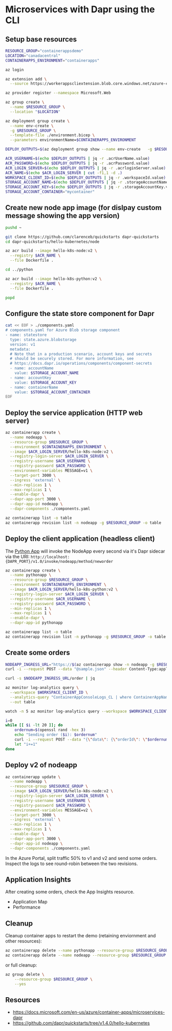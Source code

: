 Microservices with Dapr using the CLI
=====================================

Setup base resources
--------------------

```sh
RESOURCE_GROUP="containerappsdemo"
LOCATION="canadacentral"
CONTAINERAPPS_ENVIRONMENT="containerapps"

az login

az extension add \
  --source https://workerappscliextension.blob.core.windows.net/azure-cli-extension/containerapp-0.2.0-py2.py3-none-any.whl

az provider register --namespace Microsoft.Web

az group create \
  --name $RESOURCE_GROUP \
  --location "$LOCATION"

az deployment group create \
  --name env-create \
  -g $RESOURCE_GROUP \
  --template-file ./environment.bicep \
  --parameters environmentName=$CONTAINERAPPS_ENVIRONMENT

DEPLOY_OUTPUTS=$(az deployment group show --name env-create   -g $RESOURCE_GROUP --query properties.outputs)

ACR_USERNAME=$(echo $DEPLOY_OUTPUTS | jq -r .acrUserName.value)
ACR_PASSWORD=$(echo $DEPLOY_OUTPUTS | jq -r .acrPassword.value)
ACR_LOGIN_SERVER=$(echo $DEPLOY_OUTPUTS | jq -r .acrloginServer.value)
ACR_NAME=$(echo $ACR_LOGIN_SERVER | cut -f1,1 -d .)
WORKSPACE_CLIENT_ID=$(echo $DEPLOY_OUTPUTS | jq -r .workspaceId.value)
STORAGE_ACCOUNT_NAME=$(echo $DEPLOY_OUTPUTS | jq -r .storageAccountName.value)
STORAGE_ACCOUNT_KEY=$(echo $DEPLOY_OUTPUTS | jq -r .storageAccountKey.value)
STORAGE_ACCOUNT_CONTAINER="mycontainer"
```

Create new node app image (for dislpay custom message showing the app version)
------------------------------------------------------------------------------

```sh
pushd ~

git clone https://github.com/clarenceb/quickstarts dapr-quickstarts
cd dapr-quickstarts/hello-kubernetes/node

az acr build --image hello-k8s-node:v2 \
  --registry $ACR_NAME \
  --file Dockerfile .

cd ../python

az acr build --image hello-k8s-python:v2 \
  --registry $ACR_NAME \
  --file Dockerfile .

popd
```

Configure the state store component for Dapr
--------------------------------------------

```sh
cat << EOF > ./components.yaml
# components.yaml for Azure Blob storage component
- name: statestore
  type: state.azure.blobstorage
  version: v1
  metadata:
  # Note that in a production scenario, account keys and secrets 
  # should be securely stored. For more information, see
  # https://docs.dapr.io/operations/components/component-secrets
  - name: accountName
    value: $STORAGE_ACCOUNT_NAME
  - name: accountKey
    value: $STORAGE_ACCOUNT_KEY
  - name: containerName
    value: $STORAGE_ACCOUNT_CONTAINER
EOF
```

Deploy the service application (HTTP web server)
------------------------------------------------

```sh
az containerapp create \
  --name nodeapp \
  --resource-group $RESOURCE_GROUP \
  --environment $CONTAINERAPPS_ENVIRONMENT \
  --image $ACR_LOGIN_SERVER/hello-k8s-node:v2 \
  --registry-login-server $ACR_LOGIN_SERVER \
  --registry-username $ACR_USERNAME \
  --registry-password $ACR_PASSWORD \
  --environment-variables MESSAGE=v1 \
  --target-port 3000 \
  --ingress 'external' \
  --min-replicas 1 \
  --max-replicas 1 \
  --enable-dapr \
  --dapr-app-port 3000 \
  --dapr-app-id nodeapp \
  --dapr-components ./components.yaml

az containerapp list -o table
az containerapp revision list -n nodeapp -g $RESOURCE_GROUP -o table
```

Deploy the client application (headless client)
-----------------------------------------------

The [Python App](https://github.com/dapr/quickstarts/tree/master/hello-kubernetes/python) will invoke the NodeApp every second via it's Dapr sidecar via the URI: `http://localhost:{DAPR_PORT}/v1.0/invoke/nodeapp/method/neworder`

```sh
az containerapp create \
  --name pythonapp \
  --resource-group $RESOURCE_GROUP \
  --environment $CONTAINERAPPS_ENVIRONMENT \
  --image $ACR_LOGIN_SERVER/hello-k8s-python:v2 \
  --registry-login-server $ACR_LOGIN_SERVER \
  --registry-username $ACR_USERNAME \
  --registry-password $ACR_PASSWORD \
  --min-replicas 1 \
  --max-replicas 1 \
  --enable-dapr \
  --dapr-app-id pythonapp

az containerapp list -o table
az containerapp revision list -n pythonapp -g $RESOURCE_GROUP -o table
```

Create some orders
------------------

```sh
NODEAPP_INGRESS_URL="https://$(az containerapp show -n nodeapp -g $RESOURCE_GROUP --query configuration.ingress.fqdn -o tsv)"
curl -i --request POST --data "@sample.json" --header Content-Type:application/json $NODEAPP_INGRESS_URL/neworder

curl -s $NODEAPP_INGRESS_URL/order | jq

az monitor log-analytics query \
  --workspace $WORKSPACE_CLIENT_ID \
  --analytics-query "ContainerAppConsoleLogs_CL | where ContainerAppName_s == 'nodeapp' and (Log_s contains 'persisted' or Log_s contains 'order') | where TimeGenerated >= ago(30m) | project ContainerAppName_s, Log_s, TimeGenerated | order by TimeGenerated desc | take 20" \
  --out table

watch -n 5 az monitor log-analytics query --workspace $WORKSPACE_CLIENT_ID --analytics-query "\"ContainerAppConsoleLogs_CL | where ContainerAppName_s == 'nodeapp' and (Log_s contains 'persisted' or Log_s contains 'order') | where TimeGenerated >= ago(30m) | project ContainerAppName_s, Log_s, TimeGenerated | order by TimeGenerated desc | take 20\"" --out table

i=0
while [[ $i -lt 20 ]]; do
    ordernum=$(openssl rand -hex 3)
    echo "Sending order ($i): $ordernum"
    curl -i --request POST --data "{\"data\": {\"orderId\": \"$ordernum\"}}" --header Content-Type:application/json $NODEAPP_INGRESS_URL/neworder
    let "i+=1"
done
```

Deploy v2 of nodeapp
--------------------

```sh
az containerapp update \
  --name nodeapp \
  --resource-group $RESOURCE_GROUP \
  --image $ACR_LOGIN_SERVER/hello-k8s-node:v2 \
  --registry-login-server $ACR_LOGIN_SERVER \
  --registry-username $ACR_USERNAME \
  --registry-password $ACR_PASSWORD \
  --environment-variables MESSAGE=v2 \
  --target-port 3000 \
  --ingress 'external' \
  --min-replicas 1 \
  --max-replicas 1 \
  --enable-dapr \
  --dapr-app-port 3000 \
  --dapr-app-id nodeapp \
  --dapr-components ./components.yaml
```

In the Azure Portal, split traffic 50% to v1 and v2 and send some orders.
Inspect the logs to see round-robin between the two revisions.

Application Insights
--------------------

After creating some orders, check the App Insights resource.

* Application Map
* Performance

Cleanup
-------

Cleanup container apps to restart the demo (retaining enviornment and other resources):

```sh
az containerapp delete --name pythonapp --resource-group $RESOURCE_GROUP --yes
az containerapp delete --name nodeapp --resource-group $RESOURCE_GROUP --yes
```

or full cleanup:

```sh
az group delete \
    --resource-group $RESOURCE_GROUP \
    --yes
```

Resources
---------

* https://docs.microsoft.com/en-us/azure/container-apps/microservices-dapr
* https://github.com/dapr/quickstarts/tree/v1.4.0/hello-kubernetes
